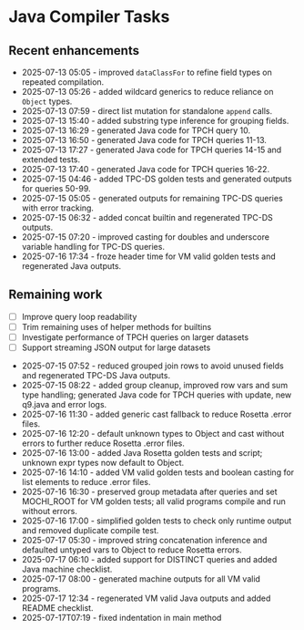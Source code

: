 # Java Compiler Tasks

## Recent enhancements
- 2025-07-13 05:05 - improved `dataClassFor` to refine field types on repeated compilation.
- 2025-07-13 05:26 - added wildcard generics to reduce reliance on `Object` types.
- 2025-07-13 07:59 - direct list mutation for standalone `append` calls.
- 2025-07-13 15:40 - added substring type inference for grouping fields.
- 2025-07-13 16:29 - generated Java code for TPCH query 10.
- 2025-07-13 16:50 - generated Java code for TPCH queries 11-13.
- 2025-07-13 17:27 - generated Java code for TPCH queries 14-15 and extended tests.
- 2025-07-13 17:40 - generated Java code for TPCH queries 16-22.
- 2025-07-15 04:46 - added TPC-DS golden tests and generated outputs for queries 50-99.
- 2025-07-15 05:05 - generated outputs for remaining TPC-DS queries with error tracking.
- 2025-07-15 06:32 - added concat builtin and regenerated TPC-DS outputs.
- 2025-07-15 07:20 - improved casting for doubles and underscore variable handling for TPC-DS queries.
- 2025-07-16 17:34 - froze header time for VM valid golden tests and regenerated Java outputs.

## Remaining work
- [ ] Improve query loop readability
- [ ] Trim remaining uses of helper methods for builtins
- [ ] Investigate performance of TPCH queries on larger datasets
- [ ] Support streaming JSON output for large datasets

- 2025-07-15 07:52 - reduced grouped join rows to avoid unused fields and regenerated TPC-DS Java outputs.
- 2025-07-15 08:22 - added group cleanup, improved row vars and sum type handling; generated Java code for TPCH queries with update, new q9.java and error logs.
- 2025-07-16 11:30 - added generic cast fallback to reduce Rosetta .error files.
- 2025-07-16 12:20 - default unknown types to Object and cast without errors to further reduce Rosetta .error files.
- 2025-07-16 13:00 - added Java Rosetta golden tests and script; unknown expr types now default to Object.
- 2025-07-16 14:10 - added VM valid golden tests and boolean casting for list elements to reduce .error files.
- 2025-07-16 16:30 - preserved group metadata after queries and set MOCHI_ROOT for VM golden tests; all valid programs compile and run without errors.
- 2025-07-16 17:00 - simplified golden tests to check only runtime output and removed duplicate compile test.
- 2025-07-17 05:30 - improved string concatenation inference and defaulted untyped vars to Object to reduce Rosetta errors.
- 2025-07-17 06:10 - added support for DISTINCT queries and added Java machine checklist.
- 2025-07-17 08:00 - generated machine outputs for all VM valid programs.
- 2025-07-17 12:34 - regenerated VM valid Java outputs and added README checklist.
- 2025-07-17T07:19 - fixed indentation in main method
